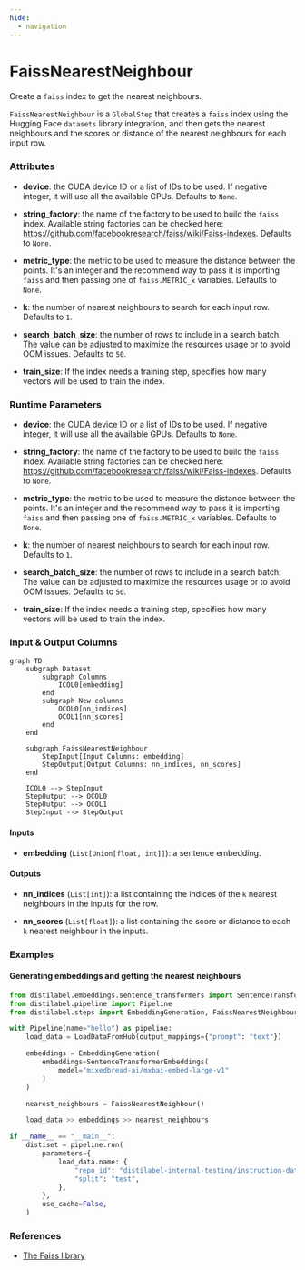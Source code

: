 ```yaml
---
hide:
  - navigation
---
```

# FaissNearestNeighbour

Create a `faiss` index to get the nearest neighbours.



`FaissNearestNeighbour` is a `GlobalStep` that creates a `faiss` index using the Hugging
    Face `datasets` library integration, and then gets the nearest neighbours and the scores
    or distance of the nearest neighbours for each input row.





### Attributes

- **device**: the CUDA device ID or a list of IDs to be used. If negative integer, it  will use all the available GPUs. Defaults to `None`.

- **string_factory**: the name of the factory to be used to build the `faiss` index.  Available string factories can be checked here: https://github.com/facebookresearch/faiss/wiki/Faiss-indexes.  Defaults to `None`.

- **metric_type**: the metric to be used to measure the distance between the points. It's  an integer and the recommend way to pass it is importing `faiss` and then passing  one of `faiss.METRIC_x` variables. Defaults to `None`.

- **k**: the number of nearest neighbours to search for each input row. Defaults to `1`.

- **search_batch_size**: the number of rows to include in a search batch. The value can  be adjusted to maximize the resources usage or to avoid OOM issues. Defaults  to `50`.

- **train_size**: If the index needs a training step, specifies how many vectors will be  used to train the index.




### Runtime Parameters

- **device**: the CUDA device ID or a list of IDs to be used. If negative integer,  it will use all the available GPUs. Defaults to `None`.

- **string_factory**: the name of the factory to be used to build the `faiss` index.  Available string factories can be checked here: https://github.com/facebookresearch/faiss/wiki/Faiss-indexes.  Defaults to `None`.

- **metric_type**: the metric to be used to measure the distance between the points.  It's an integer and the recommend way to pass it is importing `faiss` and then  passing one of `faiss.METRIC_x` variables. Defaults to `None`.

- **k**: the number of nearest neighbours to search for each input row. Defaults to `1`.

- **search_batch_size**: the number of rows to include in a search batch. The value  can be adjusted to maximize the resources usage or to avoid OOM issues. Defaults  to `50`.

- **train_size**: If the index needs a training step, specifies how many vectors will  be used to train the index.



### Input & Output Columns

``` mermaid
graph TD
	subgraph Dataset
		subgraph Columns
			ICOL0[embedding]
		end
		subgraph New columns
			OCOL0[nn_indices]
			OCOL1[nn_scores]
		end
	end

	subgraph FaissNearestNeighbour
		StepInput[Input Columns: embedding]
		StepOutput[Output Columns: nn_indices, nn_scores]
	end

	ICOL0 --> StepInput
	StepOutput --> OCOL0
	StepOutput --> OCOL1
	StepInput --> StepOutput

```


#### Inputs


- **embedding** (`List[Union[float, int]]`): a sentence embedding.




#### Outputs


- **nn_indices** (`List[int]`): a list containing the indices of the `k` nearest neighbours  in the inputs for the row.

- **nn_scores** (`List[float]`): a list containing the score or distance to each `k`  nearest neighbour in the inputs.





### Examples


#### Generating embeddings and getting the nearest neighbours
```python
from distilabel.embeddings.sentence_transformers import SentenceTransformerEmbeddings
from distilabel.pipeline import Pipeline
from distilabel.steps import EmbeddingGeneration, FaissNearestNeighbour, LoadDataFromHub

with Pipeline(name="hello") as pipeline:
    load_data = LoadDataFromHub(output_mappings={"prompt": "text"})

    embeddings = EmbeddingGeneration(
        embeddings=SentenceTransformerEmbeddings(
            model="mixedbread-ai/mxbai-embed-large-v1"
        )
    )

    nearest_neighbours = FaissNearestNeighbour()

    load_data >> embeddings >> nearest_neighbours

if __name__ == "__main__":
    distiset = pipeline.run(
        parameters={
            load_data.name: {
                "repo_id": "distilabel-internal-testing/instruction-dataset-mini",
                "split": "test",
            },
        },
        use_cache=False,
    )
```




### References

- [The Faiss library](https://arxiv.org/abs/2401.08281)



